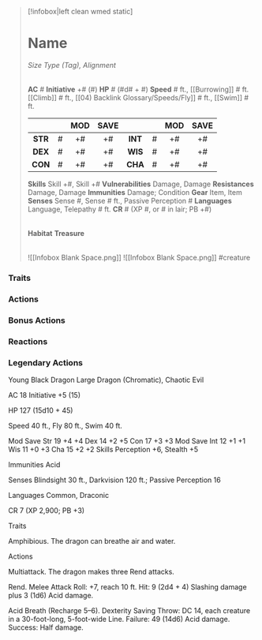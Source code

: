 > [!infobox|left clean wmed static]
> # Name
> *Size Type (Tag), Alignment*
> 
> | |
> | - |
> **AC** # **Initiative** +# (#)
> **HP** # (#d# + #)
> **Speed** # ft., [[Burrowing]] # ft. [[Climb]] # ft., [[04) Backlink Glossary/Speeds/Fly]] # ft., [[Swim]] # ft.
> 
> | | | MOD | SAVE | | | MOD | SAVE |
> | :-: | :-: | :-: | :-: | :-: | :-: | :-: | :-: |
> | **STR** | # | +# | +# | **INT** | # | +# | +# | 
> | **DEX** | # | +# | +# | **WIS** | # | +# | +# |
> | **CON** | # | +# | +# | **CHA** | # | +# | +# |
> **Skills** Skill +#, Skill +#
> **Vulnerabilities** Damage, Damage
> **Resistances** Damage, Damage
> **Immunities** Damage; Condition
> **Gear** Item, Item
> **Senses** Sense #, Sense # ft., Passive Perception #
> **Languages** Language, Telepathy # ft.
> **CR** # (XP #, or # in lair; PB +#)
>
> | |
> | - |
> **Habitat**
> **Treasure**
> 
> | |
> | - |
> ![[Infobox Blank Space.png]]
> ![[Infobox Blank Space.png]]
> #creature 


### Traits
### Actions
### Bonus Actions
### Reactions
### Legendary Actions
Young Black Dragon
Large Dragon (Chromatic), Chaotic Evil

AC 18 Initiative +5 (15)

HP 127 (15d10 + 45)

Speed 40 ft., Fly 80 ft., Swim 40 ft.

Mod	Save
Str	19	+4	+4
Dex	14	+2	+5
Con	17	+3	+3
Mod	Save
Int	12	+1	+1
Wis	11	+0	+3
Cha	15	+2	+2
Skills Perception +6, Stealth +5

Immunities Acid

Senses Blindsight 30 ft., Darkvision 120 ft.; Passive Perception 16

Languages Common, Draconic

CR 7 (XP 2,900; PB +3)

Traits

Amphibious. The dragon can breathe air and water.

Actions

Multiattack. The dragon makes three Rend attacks.

Rend. Melee Attack Roll: +7, reach 10 ft. Hit: 9 (2d4 + 4) Slashing damage plus 3 (1d6) Acid damage.

Acid Breath (Recharge 5–6). Dexterity Saving Throw: DC 14, each creature in a 30-foot-long, 5-foot-wide Line. Failure: 49 (14d6) Acid damage. Success: Half damage.